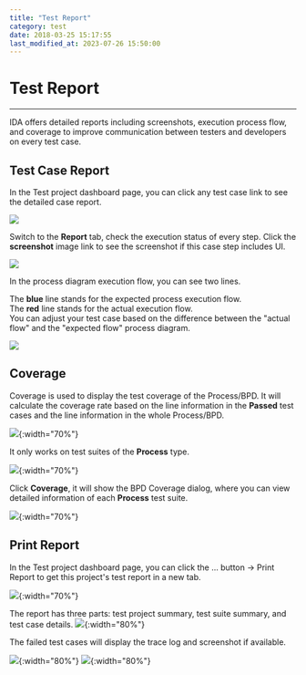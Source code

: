 ```yaml
---
title: "Test Report"
category: test
date: 2018-03-25 15:17:55
last_modified_at: 2023-07-26 15:50:00
---
```


# Test Report
***

IDA offers detailed reports including screenshots, execution process flow, and coverage to improve communication between testers and developers on every test case.

## Test Case Report

In the Test project dashboard page, you can click any test case link to see the detailed case report.

  ![][testcase_list]

  Switch to the **Report** tab, check the execution status of every step.
  Click the **screenshot** image link to see the screenshot if this case step includes UI.

  ![][testcase_step_status]

  In the process diagram execution flow, you can see two lines.

  The **blue** line stands for the expected process execution flow.\
  The **red** line stands for the actual execution flow.\
  You can adjust your test case based on the difference between the "actual flow" and the "expected flow" process diagram.

  ![][test_BPD_test_case_diagram]

## Coverage

Coverage is used to display the test coverage of the Process/BPD. It will calculate the coverage rate based on the line information in the **Passed** test cases and the line information in the whole Process/BPD.

  ![][dashboard_coverage]{:width="70%"}

It only works on test suites of the **Process** type.

  ![][generate_test_cases_artifact_type]{:width="70%"}

Click **Coverage**, it will show the BPD Coverage dialog, where you can view detailed information of each **Process** test suite.

  ![][bpd_coverage]{:width="70%"}


## Print Report

In the Test project dashboard page, you can click the ... button -> Print Report to get this project's test report in a new tab.

  ![][print_report]{:width="70%"}

The report has three parts: test project summary, test suite summary, and test case details.
    ![][print_repot_summary]{:width="80%"}

The failed test cases will display the trace log and screenshot if available.

   ![][print_report_failed]{:width="80%"}
   ![][print_report_failed_2]{:width="80%"}

   [testcase_list]: ../images/test/test_case_dashboard.png
   [testcase_step_status]: ../images/test/test_case_step_status.png
   [test_BPD_test_case_diagram]: ../images/test/test_BPD_test_case_diagram.PNG
   [bpd_coverage]: ../images/test/bpd_coverage.png
   [dashboard_coverage]: ../images/test/dashboard_coverage.png
   [generate_test_cases_artifact_type]: ../images/test/generate_test_cases_artifact_type.png
   [print_report]: ../images/test/print_report.png
   [print_repot_summary]: ../images/test/print_repot_summary.png
   [print_report_failed]: ../images/test/print_report_failed.png
   [print_report_failed_2]: ../images/test/print_report_failed_2.png